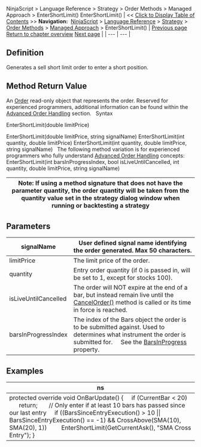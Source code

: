 ﻿
NinjaScript \> Language Reference \> Strategy \> Order Methods \> Managed Approach \> EnterShortLimit()
EnterShortLimit()
| \<\< [Click to Display Table of Contents](entershortlimit.md) \>\> **Navigation:**     [NinjaScript](ninjascript.md) \> [Language Reference](language_reference_wip.md) \> [Strategy](strategy.md) \> [Order Methods](order_methods.md) \> [Managed Approach](managed_approach.md) \> EnterShortLimit() | [Previous page](entershort.md) [Return to chapter overview](managed_approach.md) [Next page](entershortmit.md) |
| --- | --- |
## Definition
Generates a sell short limit order to enter a short position.
 
## Method Return Value
An [Order](order.md) read\-only object that represents the order. Reserved for experienced programmers, additional information can be found within the [Advanced Order Handling](advanced_order_handling.md) section.
 
Syntax  

EnterShortLimit(double limitPrice)   

EnterShortLimit(double limitPrice, string signalName)
EnterShortLimit(int quantity, double limitPrice)
EnterShortLimit(int quantity, double limitPrice, string signalName)
 
The following method variation is for experienced programmers who fully understand [Advanced Order Handling](advanced_order_handling.md) concepts:
 
EnterShortLimit(int barsInProgressIndex, bool isLiveUntilCancelled, int quantity, double limitPrice, string signalName) 

| Note: If using a method signature that does not have the parameter quantity, the order quantity will be taken from the quantity value set in the strategy dialog window when running or backtesting a strategy |
| --- |
## 
## 
## Parameters
| signalName | User defined signal name identifying the order generated. Max 50 characters. |
| --- | --- |
| limitPrice | The limit price of the order. |
| quantity | Entry order quantity (if 0 is passed in, will be set to 1, except for stocks 100\). |
| isLiveUntilCancelled | The order will NOT expire at the end of a bar, but instead remain live until the [CancelOrder()](managed_cancelorder.md) method is called or its time in force is reached. |
| barsInProgressIndex | The index of the Bars object the order is to be submitted against. Used to determines what instrument the order is submitted for.      See the [BarsInProgress](barsinprogress.md) property. |
## 
## 
## Examples
| ns |
| --- |
| protected override void OnBarUpdate() {      if (CurrentBar \< 20)          return;        // Only enter if at least 10 bars has passed since our last entry      if ((BarsSinceEntryExecution() \> 10 \|\| BarsSinceEntryExecution() \=\= \-1) \&\& CrossAbove(SMA(10), SMA(20), 1))          EnterShortLimit(GetCurrentAsk(), "SMA Cross Entry"); } |

